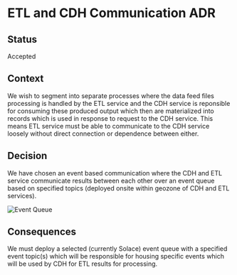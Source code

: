 # ETL and CDH Communication ADR


## Status

Accepted

## Context

We wish to segment into separate processes where the data feed files processing is handled by the ETL service and the CDH service is reponsible for consuming these produced output which then are materialized into records which is used in response to request to the CDH service. This means ETL service must be able to communicate to the CDH service loosely without direct connection or dependence between either. 

## Decision

We have chosen an event based communication where the CDH and ETL service communicate results between each other over an event queue based on specified topics (deployed onsite within geozone of CDH and ETL services). 

![Event Queue](../assets/images/workflows/image3.png)

## Consequences

We must deploy a selected (currently Solace) event queue with a specified event topic(s) which will be responsible for 
housing specific events which will be used by CDH for ETL results for processing.